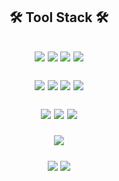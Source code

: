   
<h2 align="center"> 
🛠 Tool Stack 🛠
 </h2>
<h2 align="center"> 
  
<img src="https://img.shields.io/badge/HTML5-E34F26?style=flat-square&logo=HTML5&logoColor=white"/>  <img src="https://img.shields.io/badge/CSS3-1572B?style=flat-square&logo=CSS3&logoColor=white"/>  <img src="https://img.shields.io/badge/JavaScript-F7DF1E?style=flat-square&logo=JavaScript&logoColor=white"/>  <img src="https://img.shields.io/badge/Java-007396?style=flat-square&logo=Java&logoColor=white"/>

<img src="https://img.shields.io/badge/Oracle-F80000?style=flat-square&logo=Oracle&logoColor=white"/>  <img src="https://img.shields.io/badge/MySQL-4479A1?style=flat-square&logo=MySQL&logoColor=white"/>  <img src="https://img.shields.io/badge/MariaDB-003545?style=flat-square&logo=MariaDB&logoColor=white"/>  <img src="https://img.shields.io/badge/MongoDB-47A248?style=flat-square&logo=MongoDB&logoColor=white"/>



<img src="https://img.shields.io/badge/Spring-6DB33F?style=flat-square&logo=Spring&logoColor=white"/>  <img src="https://img.shields.io/badge/React-61DAFB?style=flat-square&logo=React&logoColor=white"/>  <img src="https://img.shields.io/badge/PostCSS-DD3A0A?style=flat-square&logo=PostCSS&logoColor=white"/>

<img src="https://img.shields.io/badge/Postman-FF6C37?style=flat-square&logo=Postman&logoColor=white"/>

<img src="https://img.shields.io/badge/Eclipse IDE-2C2255?style=flat-square&logo=EclipseIDE&logoColor=white"/>  <img src="https://img.shields.io/badge/Visual Studio Code-007ACC?style=flat-square&logo=VisualStudioCode&logoColor=white"/>  
<!-- 
<img src="https://img.shields.io/ApacheTomcat-F8DC75?style=flat-square&logo=ApacheTomcat&logoColor=white"/>
<img src="https://img.shields.io/Adobe Illustrator-FF9A00?style=flat-square&logo=Adobe Illustrator&logoColor=white"/>
<img src="https://img.shields.io/Adobe Photoshop-31A8FF?style=flat-square&logo=Adobe Photoshop&logoColor=white"/> -->
</h3>

